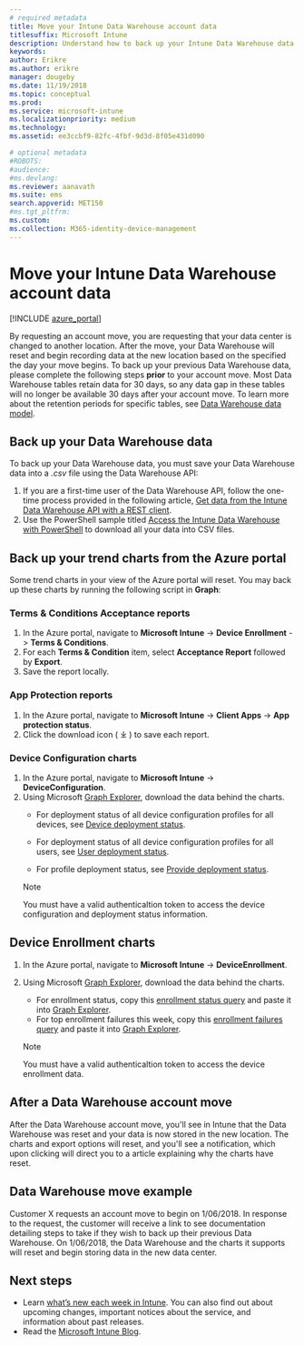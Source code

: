```yaml
---
# required metadata
title: Move your Intune Data Warehouse account data  
titlesuffix: Microsoft Intune
description: Understand how to back up your Intune Data Warehouse data when moving your account.
keywords: 
author: Erikre
ms.author: erikre
manager: dougeby
ms.date: 11/19/2018
ms.topic: conceptual
ms.prod:
ms.service: microsoft-intune
ms.localizationpriority: medium
ms.technology:
ms.assetid: ee3ccbf9-82fc-4fbf-9d3d-8f05e431d090

# optional metadata
#ROBOTS:
#audience:
#ms.devlang:
ms.reviewer: aanavath
ms.suite: ems
search.appverid: MET150
#ms.tgt_pltfrm:
ms.custom: 
ms.collection: M365-identity-device-management
---
```


# Move your Intune Data Warehouse account data 

[!INCLUDE [azure_portal](./includes/azure_portal.md)]

By requesting an account move, you are requesting that your data center is changed to another location. After the move, your Data Warehouse will reset and begin recording data at the new location based on the specified the day your move begins. To back up your previous Data Warehouse data, please complete the following steps **prior** to your account move. Most Data Warehouse tables retain data for 30 days, so any data gap in these tables will no longer be available 30 days after your account move. To learn more about the retention periods for specific tables, see [Data Warehouse data model](reports-ref-data-model.md). 

## Back up your Data Warehouse data 

To back up your Data Warehouse data, you must save your Data Warehouse data into a *.csv* file using the  Data Warehouse API:  

1. If you are a first-time user of the Data Warehouse API, follow the one-time process provided in the following article, [Get data from the Intune Data Warehouse API with a REST client](reports-proc-data-rest.md).
2. Use the PowerShell sample titled [Access the Intune Data Warehouse with PowerShell](https://github.com/Microsoft/Intune-Data-Warehouse/tree/master/Samples/PowerShell) to download all your data into CSV files. 

## Back up your trend charts from the Azure portal

Some trend charts in your view of the Azure portal will reset. You may back up these charts by running the following script in **Graph**:   

### Terms & Conditions Acceptance reports
1. In the Azure portal, navigate to **Microsoft Intune** -> **Device Enrollment** -> **Terms & Conditions**.
2. For each **Terms & Condition** item, select **Acceptance Report** followed by **Export**.
3. Save the report locally.
 
### App Protection reports  
1. In the Azure portal, navigate to **Microsoft Intune** -> **Client Apps** -> **App protection status**.
2. Click the download icon ( ⤓ ) to save each report.

### Device Configuration charts 
1. In the Azure portal, navigate to **Microsoft Intune** -> **DeviceConfiguration**.
2. Using Microsoft [Graph Explorer](https://developer.microsoft.com/graph/graph-explorer), download the data behind the charts. 
    - For deployment status of all device configuration profiles for all devices, see [Device deployment status](https://graph.microsoft.com/beta/reports/deviceConfigurationDeviceActivity/content).

    - For deployment status of all device configuration profiles for all users, see [User deployment status](https://graph.microsoft.com/beta/reports/deviceConfigurationUserActivity/content).

    - For profile deployment status, see [Provide deployment status](https://graph.microsoft.com/beta/deviceManagement/deviceConfigurations?$select=id,displayName,lastModifiedDateTime,deviceStatusOverview&$expand=deviceStatusOverview).
  
    > [!NOTE]
    > You must have a valid authenticaltion token to access the device configuration and deployment status information.

## Device Enrollment charts
1. In the Azure portal, navigate to **Microsoft Intune** -> **DeviceEnrollment**.
2. Using Microsoft [Graph Explorer](https://developer.microsoft.com/graph/graph-explorer), download the data behind the charts.
    - For enrollment status, copy this [enrollment status query](https://graph.microsoft.com/beta/reports/managedDeviceEnrollmentFailureTrends()/content) and paste it into [Graph Explorer](https://developer.microsoft.com/graph/graph-explorer).
    - For top enrollment failures this week, copy this [enrollment failures query](https://graph.microsoft.com/beta/reports/managedDeviceEnrollmentTopFailures(period=null)/content) and paste it into [Graph Explorer](https://developer.microsoft.com/graph/graph-explorer).

    > [!NOTE]
    > You must have a valid authenticaltion token to access the device enrollment data. 

## After a Data Warehouse account move

After the Data Warehouse account move, you'll see in Intune that the Data Warehouse was reset and your data is now stored in the new location. The charts and export options will reset, and you'll see a notification, which upon clicking will direct you to a article explaining why the charts have reset.  

## Data Warehouse move example 

Customer X requests an account move to begin on 1/06/2018. In response to the request, the customer will receive a link to see documentation detailing steps to take if they wish to back up their previous Data Warehouse. On 1/06/2018, the Data Warehouse and the charts it supports will reset and begin storing data in the new data center. 

## Next steps

 - Learn [what’s new each week in Intune](whats-new.md). You can also find out about upcoming changes, important notices about the service, and information about past releases.
 - Read the [Microsoft Intune Blog](https://go.microsoft.com/fwlink/?LinkID=273882).

